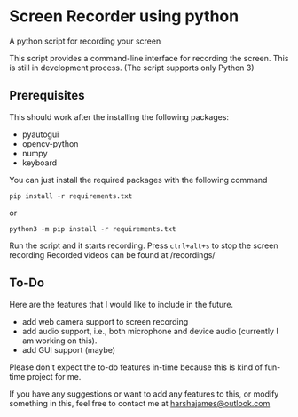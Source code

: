 # Screen Recorder using python
A python script for recording your screen

This script provides a command-line interface for recording the screen. This is still in development process.
(The script supports only Python 3)
## Prerequisites
This should work after the installing the following packages:
* pyautogui
* opencv-python
* numpy
* keyboard

You can just install the required packages with the following command
```
pip install -r requirements.txt
```
or
```
python3 -m pip install -r requirements.txt
```

Run the script and it starts recording.
Press ``ctrl+alt+s`` to stop the screen recording
Recorded videos can be found at <project folder>/recordings/
## To-Do
Here are the features that I would like to include in the future.
* add web camera support to screen recording
* add audio support, i.e., both microphone and device audio (currently I am working on this).
* add GUI support (maybe)

Please don't expect the to-do features in-time because this is kind of fun-time project for me.

If you have any suggestions or want to add any features to this, or modify something in this, feel free to contact me at harshajames@outlook.com